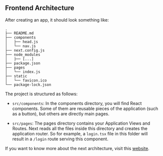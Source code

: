 ## Frontend Architecture

After creating an app, it should look something like:

```
.
├── README.md
├── components
│   ├── head.js
│   └── nav.js
├── next.config.js
├── node_modules
│   ├── [...]
├── package.json
├── pages
│   └── index.js
├── static
│   └── favicon.ico
└── package-lock.json
```

The project is structured as follows:

- `src/components`: In the components directory, you will find React components. Some of them are reusable pieces of the application (such as a button), but others are directly main pages.

- `src/pages`: The pages directory contains your Application Views and Routes. Next reads all the files inside this directory and creates the application router. So for example, a `login.tsx` file in this folder will result in a `/login` route serving this component.

If you want to know more about the next architecture, visit this [website](https://nextjs.org/docs).
